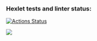 ### Hexlet tests and linter status:
[![Actions Status](https://github.com/Mirroel-Alvares/python-project-49/actions/workflows/hexlet-check.yml/badge.svg)](https://github.com/Mirroel-Alvares/python-project-49/actions)

<a href="https://codeclimate.com/github/Mirroel-Alvares/python-project-49/maintainability"><img src="https://api.codeclimate.com/v1/badges/d19f5a2642606c0c5eb6/maintainability" /></a>


